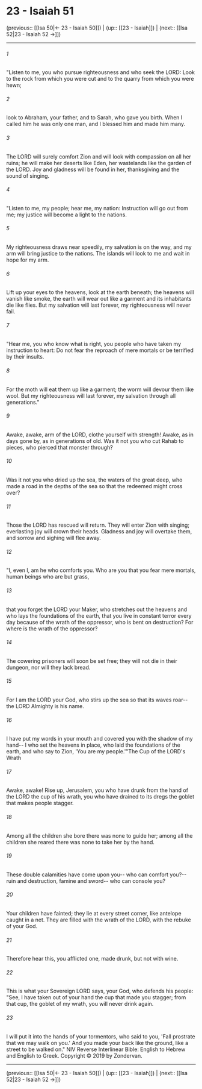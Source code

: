# 23 - Isaiah 51

(previous:: [[Isa 50|← 23 - Isaiah 50]]) | (up:: [[23 - Isaiah]]) | (next:: [[Isa 52|23 - Isaiah 52 →]])

***


###### 1 
"Listen to me, you who pursue righteousness and who seek the LORD: Look to the rock from which you were cut and to the quarry from which you were hewn; 

###### 2 
look to Abraham, your father, and to Sarah, who gave you birth. When I called him he was only one man, and I blessed him and made him many. 

###### 3 
The LORD will surely comfort Zion and will look with compassion on all her ruins; he will make her deserts like Eden, her wastelands like the garden of the LORD. Joy and gladness will be found in her, thanksgiving and the sound of singing. 

###### 4 
"Listen to me, my people; hear me, my nation: Instruction will go out from me; my justice will become a light to the nations. 

###### 5 
My righteousness draws near speedily, my salvation is on the way, and my arm will bring justice to the nations. The islands will look to me and wait in hope for my arm. 

###### 6 
Lift up your eyes to the heavens, look at the earth beneath; the heavens will vanish like smoke, the earth will wear out like a garment and its inhabitants die like flies. But my salvation will last forever, my righteousness will never fail. 

###### 7 
"Hear me, you who know what is right, you people who have taken my instruction to heart: Do not fear the reproach of mere mortals or be terrified by their insults. 

###### 8 
For the moth will eat them up like a garment; the worm will devour them like wool. But my righteousness will last forever, my salvation through all generations." 

###### 9 
Awake, awake, arm of the LORD, clothe yourself with strength! Awake, as in days gone by, as in generations of old. Was it not you who cut Rahab to pieces, who pierced that monster through? 

###### 10 
Was it not you who dried up the sea, the waters of the great deep, who made a road in the depths of the sea so that the redeemed might cross over? 

###### 11 
Those the LORD has rescued will return. They will enter Zion with singing; everlasting joy will crown their heads. Gladness and joy will overtake them, and sorrow and sighing will flee away. 

###### 12 
"I, even I, am he who comforts you. Who are you that you fear mere mortals, human beings who are but grass, 

###### 13 
that you forget the LORD your Maker, who stretches out the heavens and who lays the foundations of the earth, that you live in constant terror every day because of the wrath of the oppressor, who is bent on destruction? For where is the wrath of the oppressor? 

###### 14 
The cowering prisoners will soon be set free; they will not die in their dungeon, nor will they lack bread. 

###### 15 
For I am the LORD your God, who stirs up the sea so that its waves roar-- the LORD Almighty is his name. 

###### 16 
I have put my words in your mouth and covered you with the shadow of my hand-- I who set the heavens in place, who laid the foundations of the earth, and who say to Zion, 'You are my people.'"The Cup of the LORD's Wrath 

###### 17 
Awake, awake! Rise up, Jerusalem, you who have drunk from the hand of the LORD the cup of his wrath, you who have drained to its dregs the goblet that makes people stagger. 

###### 18 
Among all the children she bore there was none to guide her; among all the children she reared there was none to take her by the hand. 

###### 19 
These double calamities have come upon you-- who can comfort you?-- ruin and destruction, famine and sword-- who can console you? 

###### 20 
Your children have fainted; they lie at every street corner, like antelope caught in a net. They are filled with the wrath of the LORD, with the rebuke of your God. 

###### 21 
Therefore hear this, you afflicted one, made drunk, but not with wine. 

###### 22 
This is what your Sovereign LORD says, your God, who defends his people: "See, I have taken out of your hand the cup that made you stagger; from that cup, the goblet of my wrath, you will never drink again. 

###### 23 
I will put it into the hands of your tormentors, who said to you, 'Fall prostrate that we may walk on you.' And you made your back like the ground, like a street to be walked on." NIV Reverse Interlinear Bible: English to Hebrew and English to Greek. Copyright © 2019 by Zondervan.

***

(previous:: [[Isa 50|← 23 - Isaiah 50]]) | (up:: [[23 - Isaiah]]) | (next:: [[Isa 52|23 - Isaiah 52 →]])
